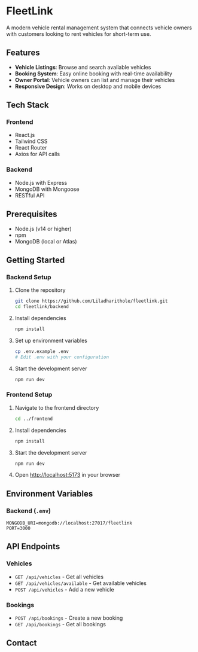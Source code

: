 # FleetLink

A modern vehicle rental management system that connects vehicle owners with customers looking to rent vehicles for short-term use.

## Features

- **Vehicle Listings**: Browse and search available vehicles
- **Booking System**: Easy online booking with real-time availability
- **Owner Portal**: Vehicle owners can list and manage their vehicles
- **Responsive Design**: Works on desktop and mobile devices

## Tech Stack

### Frontend

- React.js
- Tailwind CSS
- React Router
- Axios for API calls

### Backend

- Node.js with Express
- MongoDB with Mongoose
- RESTful API

## Prerequisites

- Node.js (v14 or higher)
- npm
- MongoDB (local or Atlas)

## Getting Started

### Backend Setup

1. Clone the repository

   ```bash
   git clone https://github.com/Liladharithole/fleetlink.git
   cd fleetlink/backend
   ```

2. Install dependencies

   ```bash
   npm install
   ```

3. Set up environment variables

   ```bash
   cp .env.example .env
   # Edit .env with your configuration
   ```

4. Start the development server
   ```bash
   npm run dev
   ```

### Frontend Setup

1. Navigate to the frontend directory

   ```bash
   cd ../frontend
   ```

2. Install dependencies

   ```bash
   npm install
   ```

3. Start the development server

   ```bash
   npm run dev
   ```

4. Open [http://localhost:5173](http://localhost:5173) in your browser

## Environment Variables

### Backend (`.env`)

```
MONGODB_URI=mongodb://localhost:27017/fleetlink
PORT=3000
```

## API Endpoints

### Vehicles

- `GET /api/vehicles` - Get all vehicles
- `GET /api/vehicles/available` - Get available vehicles
- `POST /api/vehicles` - Add a new vehicle

### Bookings

- `POST /api/bookings` - Create a new booking
- `GET /api/bookings` - Get all bookings

## Contact




